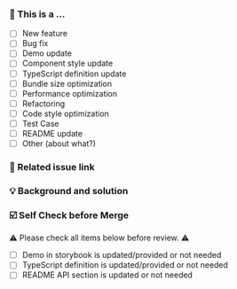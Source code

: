 <!--
Thank you for your contribution! 😄
-->

### 🤔 This is a ...

- [ ] New feature
- [ ] Bug fix
- [ ] Demo update
- [ ] Component style update
- [ ] TypeScript definition update
- [ ] Bundle size optimization
- [ ] Performance optimization
- [ ] Refactoring
- [ ] Code style optimization
- [ ] Test Case
- [ ] README update
- [ ] Other (about what?)

### 🔗 Related issue link

<!--
- Describe the source of requirement, like related issue link.
-->

### 💡 Background and solution

<!--
- Describe the problem and the scenario
- Describe the solution
- Describe the final API implementation
-->

### ☑️ Self Check before Merge

⚠️ Please check all items below before review. ⚠️

- [ ] Demo in storybook is updated/provided or not needed
- [ ] TypeScript definition is updated/provided or not needed
- [ ] README API section is updated or not needed
